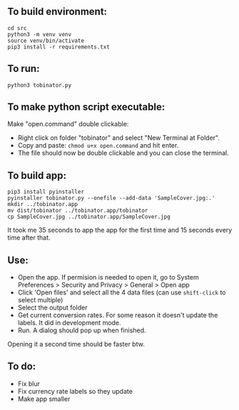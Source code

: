 ## To build environment:
```
cd src
python3 -m venv venv
source venv/bin/activate
pip3 install -r requirements.txt
```
## To run:
```
python3 tobinator.py
```
## To make python script executable:
Make "open.command" double clickable:
- Right click on folder "tobinator" and select "New Terminal at Folder".
- Copy and paste: `chmod u+x open.command` and hit enter.
- The file should now be double clickable and you can close the terminal.

## To build app:
```
pip3 install pyinstaller
pyinstaller tobinator.py --onefile --add-data 'SampleCover.jpg:.'
mkdir ../tobinator.app
mv dist/tobinator ../tobinator.app/tobinator
cp SampleCover.jpg ../tobinator.app/SampleCover.jpg
```
It took me 35 seconds to app the app for the first time and 15 seconds every time after that.
## Use:
- Open the app. If permision is needed to open it, go to System Preferences > Security and Privacy > General > Open app
- Click 'Open files' and select all the 4 data files (can use `shift-click` to select multiple)
- Select the output folder
- Get current conversion rates. For some reason it doesn't update the labels. It did in development mode.
- Run. A dialog should pop up when finished.

Opening it a second time should be faster btw.

## To do:
- Fix blur
- Fix currency rate labels so they update
- Make app smaller
